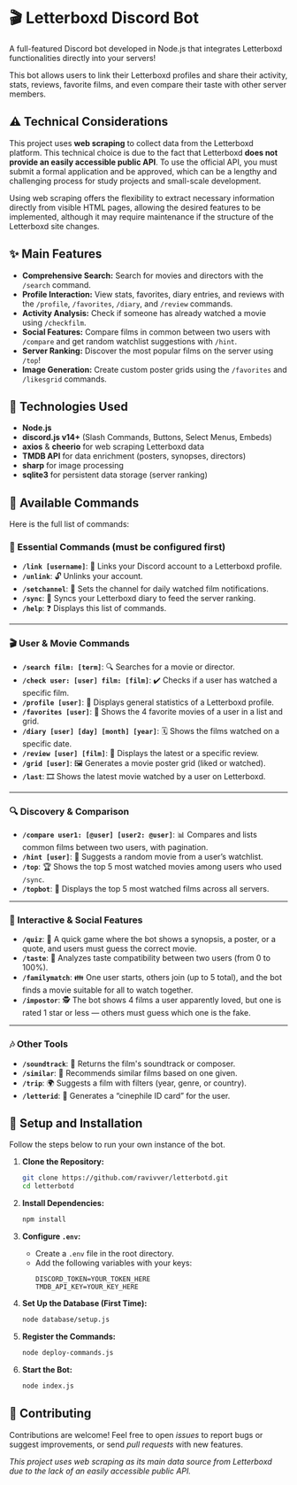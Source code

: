 # 🎬 Letterboxd Discord Bot

A full-featured Discord bot developed in Node.js that integrates Letterboxd functionalities directly into your servers!

This bot allows users to link their Letterboxd profiles and share their activity, stats, reviews, favorite films, and even compare their taste with other server members.

## ⚠️ Technical Considerations

This project uses **web scraping** to collect data from the Letterboxd platform. This technical choice is due to the fact that Letterboxd **does not provide an easily accessible public API**. To use the official API, you must submit a formal application and be approved, which can be a lengthy and challenging process for study projects and small-scale development.

Using web scraping offers the flexibility to extract necessary information directly from visible HTML pages, allowing the desired features to be implemented, although it may require maintenance if the structure of the Letterboxd site changes.

## ✨ Main Features

- **Comprehensive Search:** Search for movies and directors with the `/search` command.
- **Profile Interaction:** View stats, favorites, diary entries, and reviews with the `/profile`, `/favorites`, `/diary`, and `/review` commands.
- **Activity Analysis:** Check if someone has already watched a movie using `/checkfilm`.
- **Social Features:** Compare films in common between two users with `/compare` and get random watchlist suggestions with `/hint`.
- **Server Ranking:** Discover the most popular films on the server using `/top`!
- **Image Generation:** Create custom poster grids using the `/favorites` and `/likesgrid` commands.

## 🚀 Technologies Used

- **Node.js**
- **discord.js v14+** (Slash Commands, Buttons, Select Menus, Embeds)
- **axios** & **cheerio** for web scraping Letterboxd data
- **TMDB API** for data enrichment (posters, synopses, directors)
- **sharp** for image processing
- **sqlite3** for persistent data storage (server ranking)

## 🤖 Available Commands

Here is the full list of commands:

### 🧩 Essential Commands (must be configured first)

- **`/link [username]`**: 🔗 Links your Discord account to a Letterboxd profile.
- **`/unlink`**: 🔓 Unlinks your account.
- **`/setchannel`**: 📢 Sets the channel for daily watched film notifications.
- **`/sync`**: 🔄 Syncs your Letterboxd diary to feed the server ranking.
- **`/help`**: ❓ Displays this list of commands.

---

### 🎬 User & Movie Commands

- **`/search film: [term]`**: 🔍 Searches for a movie or director.
- **`/check user: [user] film: [film]`**: ✔️ Checks if a user has watched a specific film.
- **`/profile [user]`**: 🧾 Displays general statistics of a Letterboxd profile.
- **`/favorites [user]`**: 💖 Shows the 4 favorite movies of a user in a list and grid.
- **`/diary [user] [day] [month] [year]`**: 🗓️ Shows the films watched on a specific date.
- **`/review [user] [film]`**: 📝 Displays the latest or a specific review.
- **`/grid [user]`**: 🖼️ Generates a movie poster grid (liked or watched).
- **`/last`**: 🎞️ Shows the latest movie watched by a user on Letterboxd.

---

### 🔍 Discovery & Comparison

- **`/compare user1: [@user] [user2: @user]`**: 📊 Compares and lists common films between two users, with pagination.
- **`/hint [user]`**: 🎲 Suggests a random movie from a user’s watchlist.
- **`/top`**: 🏆 Shows the top 5 most watched movies among users who used `/sync`.
- **`/topbot`**: 🥇 Displays the top 5 most watched films across all servers.

---

### 🧠 Interactive & Social Features

- **`/quiz`**: 🎯 A quick game where the bot shows a synopsis, a poster, or a quote, and users must guess the correct movie.
- **`/taste`**: 💞 Analyzes taste compatibility between two users (from 0 to 100%).
- **`/familymatch`**: 👪 One user starts, others join (up to 5 total), and the bot finds a movie suitable for all to watch together.
- **`/impostor`**: 🕵️ The bot shows 4 films a user apparently loved, but one is rated 1 star or less — others must guess which one is the fake.

---

### 🎶 Other Tools

- **`/soundtrack`**: 🎼 Returns the film's soundtrack or composer.
- **`/similar`**: 🧠 Recommends similar films based on one given.
- **`/trip`**: 🌍 Suggests a film with filters (year, genre, or country).
- **`/letterid`**: 🪪 Generates a “cinephile ID card” for the user.



## 🔧 Setup and Installation

Follow the steps below to run your own instance of the bot.

1. **Clone the Repository:**
    ```bash
    git clone https://github.com/ravivver/letterbotd.git
    cd letterbotd
    ```

2. **Install Dependencies:**
    ```bash
    npm install
    ```

3. **Configure `.env`:**
    - Create a `.env` file in the root directory.
    - Add the following variables with your keys:
        ```env
        DISCORD_TOKEN=YOUR_TOKEN_HERE
        TMDB_API_KEY=YOUR_KEY_HERE
        ```

4. **Set Up the Database (First Time):**
    ```bash
    node database/setup.js
    ```

5. **Register the Commands:**
    ```bash
    node deploy-commands.js
    ```

6. **Start the Bot:**
    ```bash
    node index.js
    ```

## 🤝 Contributing

Contributions are welcome! Feel free to open *issues* to report bugs or suggest improvements, or send *pull requests* with new features.

*This project uses web scraping as its main data source from Letterboxd due to the lack of an easily accessible public API.*
